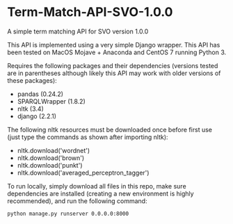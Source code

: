# Term-Match-API-SVO-1.0.0
A simple term matching API for SVO version 1.0.0

This API is implemented using a very simple Django wrapper. This API has been tested on MacOS Mojave + Anaconda and CentOS 7 running Python 3.

Requires the following packages and their dependencies (versions tested are in parentheses although likely this API may work with older versions of these packages):

  - pandas (0.24.2)
  - SPARQLWrapper (1.8.2)
  - nltk (3.4)
  - django (2.2.1)
  
The following nltk resources must be downloaded once before first use (just type the commands as shown after importing nltk):
  - nltk.download('wordnet')
  - nltk.download('brown')
  - nltk.download('punkt')
  - nltk.download('averaged_perceptron_tagger')


To run locally, simply download all files in this repo, make sure dependencies are installed (creating a new environment is highly recommended), and run the following command:

```python manage.py runserver 0.0.0.0:8000```
